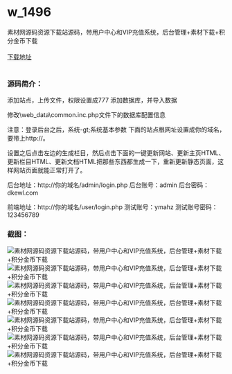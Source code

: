 # w_1496
素材网源码资源下载站源码，带用户中心和VIP充值系统，后台管理+素材下载+积分金币下载
<br/></br>
[下载地址](https://www.uuid2.com/1496.html "下载地址")
<br/></br>
<h3>源码简介：</h3>
<p>添加站点，上传文件，权限设置成777 添加数据库，并导入数据<p>
<p>修改\web_data\common.inc.php文件下的数据库配置信息<p>
<p>注意：登录后台之后，系统-gt;系统基本参数 下面的站点根网址设置成你的域名，要带上http://。<p>
<p>设置之后点击左边的生成栏目，然后点击下面的一键更新网站、更新主页HTML、更新栏目HTML、更新文档HTML把那些东西都生成一下，重新更新静态页面，这样网站页面就能正常打开了。<p>
<p>后台地址：http://你的域名/admin/login.php 后台账号：admin 后台密码：dkewl.com <p>
<p>前端地址：http://你的域名/user/login.php 测试账号：ymahz 测试账号密码：123456789<p>
<h3>截图：</h3>
<img src="https://www.uuid2.com/wp-content/uploads/img/202109/11abf13546.png" alt="素材网源码资源下载站源码，带用户中心和VIP充值系统，后台管理+素材下载+积分金币下载"><img src="https://www.uuid2.com/wp-content/uploads/img/202109/fc14110717.png" alt="素材网源码资源下载站源码，带用户中心和VIP充值系统，后台管理+素材下载+积分金币下载"><img src="https://www.uuid2.com/wp-content/uploads/img/202109/032602b781.png" alt="素材网源码资源下载站源码，带用户中心和VIP充值系统，后台管理+素材下载+积分金币下载"><img src="https://www.uuid2.com/wp-content/uploads/img/202109/68523a6404.png" alt="素材网源码资源下载站源码，带用户中心和VIP充值系统，后台管理+素材下载+积分金币下载"><img src="https://www.uuid2.com/wp-content/uploads/img/202109/96fff1c107.png" alt="素材网源码资源下载站源码，带用户中心和VIP充值系统，后台管理+素材下载+积分金币下载"><img src="https://www.uuid2.com/wp-content/uploads/img/202109/663ab75478.png" alt="素材网源码资源下载站源码，带用户中心和VIP充值系统，后台管理+素材下载+积分金币下载"><img src="https://www.uuid2.com/wp-content/uploads/img/202109/a8e78d0361.png" alt="素材网源码资源下载站源码，带用户中心和VIP充值系统，后台管理+素材下载+积分金币下载">
